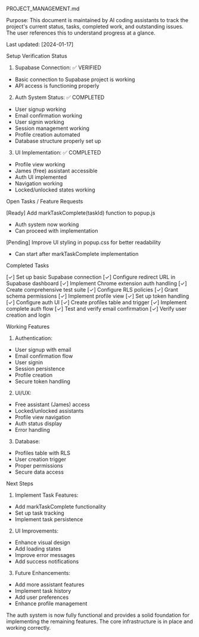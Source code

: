 PROJECT_MANAGEMENT.md

Purpose: This document is maintained by AI coding assistants to track the project's current status, tasks, completed work, and outstanding issues. The user references this to understand progress at a glance.

Last updated: [2024-01-17]

Setup Verification Status

1. Supabase Connection: ✅ VERIFIED
- Basic connection to Supabase project is working
- API access is functioning properly

2. Auth System Status: ✅ COMPLETED
- User signup working
- Email confirmation working
- User signin working
- Session management working
- Profile creation automated
- Database structure properly set up

3. UI Implementation: ✅ COMPLETED
- Profile view working
- James (free) assistant accessible
- Auth UI implemented
- Navigation working
- Locked/unlocked states working

Open Tasks / Feature Requests

[Ready] Add markTaskComplete(taskId) function to popup.js
- Auth system now working
- Can proceed with implementation

[Pending] Improve UI styling in popup.css for better readability
- Can start after markTaskComplete implementation

Completed Tasks

[✓] Set up basic Supabase connection
[✓] Configure redirect URL in Supabase dashboard
[✓] Implement Chrome extension auth handling
[✓] Create comprehensive test suite
[✓] Configure RLS policies
[✓] Grant schema permissions
[✓] Implement profile view
[✓] Set up token handling
[✓] Configure auth UI
[✓] Create profiles table and trigger
[✓] Implement complete auth flow
[✓] Test and verify email confirmation
[✓] Verify user creation and login

Working Features

1. Authentication:
- User signup with email
- Email confirmation flow
- User signin
- Session persistence
- Profile creation
- Secure token handling

2. UI/UX:
- Free assistant (James) access
- Locked/unlocked assistants
- Profile view navigation
- Auth status display
- Error handling

3. Database:
- Profiles table with RLS
- User creation trigger
- Proper permissions
- Secure data access

Next Steps

1. Implement Task Features:
- Add markTaskComplete functionality
- Set up task tracking
- Implement task persistence

2. UI Improvements:
- Enhance visual design
- Add loading states
- Improve error messages
- Add success notifications

3. Future Enhancements:
- Add more assistant features
- Implement task history
- Add user preferences
- Enhance profile management

The auth system is now fully functional and provides a solid foundation for implementing the remaining features. The core infrastructure is in place and working correctly.
